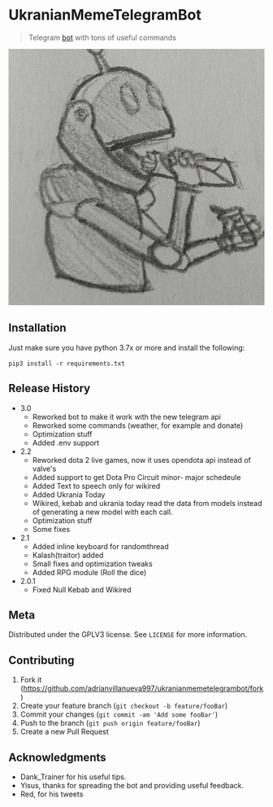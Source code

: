 # UkranianMemeTelegramBot
> Telegram [bot](https://t.me/xiao_bot) with tons of useful commands

![](ukranianmemepic.jpg)

## Installation

Just make sure you have python 3.7x or more and install the following:
```
pip3 install -r requirements.txt
```

## Release History
* 3.0
    * Reworked bot to make it work with the new telegram api
    * Reworked some commands (weather, for example and donate)
    * Optimization stuff
    * Added .env support
* 2.2
	* Reworked dota 2 live games, now it uses opendota api instead of valve's
	* Added support to get Dota Pro Circuit minor- major schedeule
	* Added Text to speech only for wikired
	* Added Ukrania Today
	* Wikired, kebab and ukrania today read the data from models instead of generating a new model with each call.
	* Optimization stuff
	* Some fixes
* 2.1
    * Added inline keyboard for randomthread
    * Kalash(traitor) added
    * Small fixes and optimization tweaks
    * Added RPG module (Roll the dice)
* 2.0.1
    * Fixed Null Kebab and Wikired




## Meta

Distributed under the GPLV3 license. See ``LICENSE`` for more information.

## Contributing

1. Fork it (<https://github.com/adrianvillanueva997/ukranianmemetelegrambot/fork>)
2. Create your feature branch (`git checkout -b feature/fooBar`)
3. Commit your changes (`git commit -am 'Add some fooBar'`)
4. Push to the branch (`git push origin feature/fooBar`)
5. Create a new Pull Request


## Acknowledgments

* Dank_Trainer for his useful tips.
* Yisus, thanks for spreading the bot and providing useful feedback.
* Red, for his tweets
